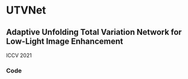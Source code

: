# UTVNet
## Adaptive Unfolding Total Variation Network for Low-Light Image Enhancement 

ICCV 2021


### Code
